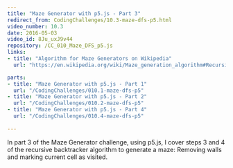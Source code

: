 ```yaml
---
title: "Maze Generator with p5.js - Part 3"
redirect_from: CodingChallenges/10.3-maze-dfs-p5.html
video_number: 10.3
date: 2016-05-03
video_id: 8Ju_uxJ9v44
repository: /CC_010_Maze_DFS_p5.js
links:
- title: "Algorithm for Maze Generators on Wikipedia"  
  url: "https://en.wikipedia.org/wiki/Maze_generation_algorithm#Recursive_backtracker"

parts:
- title: "Maze Generator with p5.js - Part 1" 
  url: "/CodingChallenges/010.1-maze-dfs-p5"
- title: "Maze Generator with p5.js - Part 2" 
  url: "/CodingChallenges/010.2-maze-dfs-p5"  
- title: "Maze Generator with p5.js - Part 4" 
  url: "/CodingChallenges/010.4-maze-dfs-p5"  
  
---
```


In part 3 of the Maze Generator challenge, using p5.js, I cover steps 3 and 4 of the recursive backtracker algorithm to generate a maze: Removing walls and marking current cell as visited.


